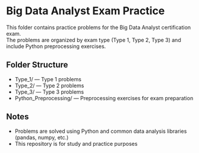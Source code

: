 # Big Data Analyst Exam Practice

This folder contains practice problems for the Big Data Analyst certification exam.  
The problems are organized by exam type (Type 1, Type 2, Type 3) and include Python preprocessing exercises.

## Folder Structure

- Type_1/ — Type 1 problems
- Type_2/ — Type 2 problems
- Type_3/ — Type 3 problems
- Python_Preprocessing/ — Preprocessing exercises for exam preparation

## Notes

- Problems are solved using Python and common data analysis libraries (pandas, numpy, etc.)
- This repository is for study and practice purposes
